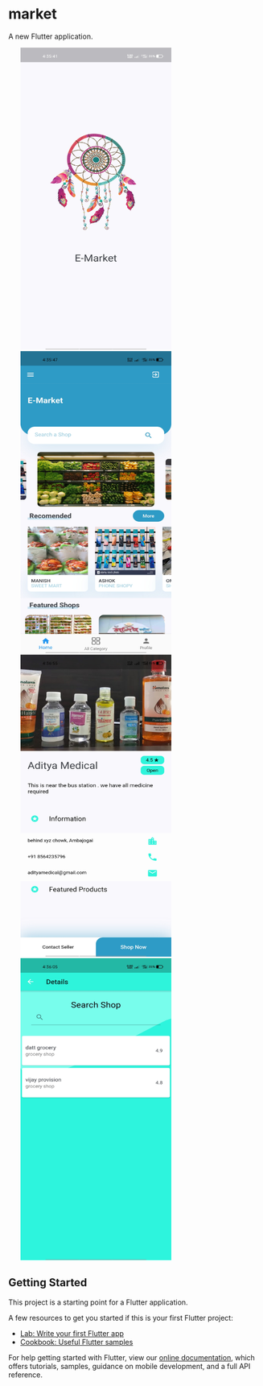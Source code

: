 # market

A new Flutter application.

<ul>
<img  width="300px" height="600" src="https://github.com/AdityaRmore/E-Market/blob/master/assets/images/1.jpg" />
 
 
<img  width="300px" height="600" src="https://github.com/AdityaRmore/E-Market/blob/master/assets/images/2.jpg" />
 
 
<img  width="300px" height="600" src="https://github.com/AdityaRmore/E-Market/blob/master/assets/images/3.jpg" />
 
 
<img  width="300px" height="600" src="https://github.com/AdityaRmore/E-Market/blob/master/assets/images/4.jpg" />

 </ul>

## Getting Started

This project is a starting point for a Flutter application.

A few resources to get you started if this is your first Flutter project:

- [Lab: Write your first Flutter app](https://flutter.dev/docs/get-started/codelab)
- [Cookbook: Useful Flutter samples](https://flutter.dev/docs/cookbook)

For help getting started with Flutter, view our
[online documentation](https://flutter.dev/docs), which offers tutorials,
samples, guidance on mobile development, and a full API reference.
